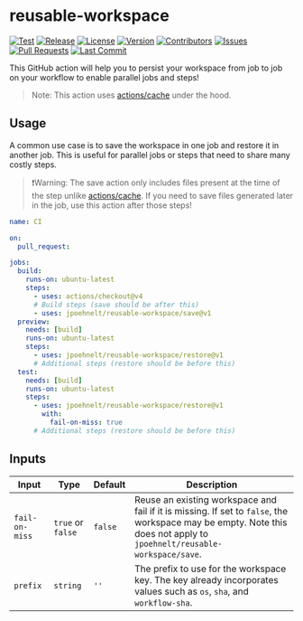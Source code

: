 # reusable-workspace

[![Test](https://github.com/jpoehnelt/reusable-workspace/actions/workflows/test.yml/badge.svg)](https://github.com/jpoehnelt/reusable-workspace/actions/workflows/test.yml)
[![Release](https://github.com/jpoehnelt/reusable-workspace/actions/workflows/release.yml/badge.svg)](https://github.com/jpoehnelt/reusable-workspace/actions/workflows/release.yml)
[![License](https://img.shields.io/github/license/jpoehnelt/reusable-workspace)](https://github.com/jpoehnelt/reusable-workspace/blob/main/LICENSE)
[![Version](https://img.shields.io/github/v/release/jpoehnelt/reusable-workspace)](https://github.com/jpoehnelt/reusable-workspace/releases)
[![Contributors](https://img.shields.io/github/contributors/jpoehnelt/reusable-workspace)](https://github.com/jpoehnelt/reusable-workspace/graphs/contributors)
[![Issues](https://img.shields.io/github/issues/jpoehnelt/reusable-workspace)](https://github.com/jpoehnelt/reusable-workspace/issues)
[![Pull Requests](https://img.shields.io/github/issues-pr/jpoehnelt/reusable-workspace)](https://github.com/jpoehnelt/reusable-workspace/pulls)
[![Last Commit](https://img.shields.io/github/last-commit/jpoehnelt/reusable-workspace)](https://github.com/jpoehnelt/reusable-workspace/commits/main)

This GitHub action will help you to persist your workspace from job to job on your workflow to enable parallel jobs and steps!

> Note: This action uses [actions/cache](https://github.com/actions/cache) under the hood.

## Usage

A common use case is to save the workspace in one job and restore it in another job. This is useful for parallel jobs or steps that need to share many costly steps.

> ❗Warning: The save action only includes files present at the time of the step unlike [actions/cache](https://github.com/actions/cache). If you need to save files generated later in the job, use this action after those steps!

```yml
name: CI

on:
  pull_request:

jobs:
  build:
    runs-on: ubuntu-latest
    steps:
      - uses: actions/checkout@v4
      # Build steps (save should be after this)
      - uses: jpoehnelt/reusable-workspace/save@v1
  preview:
    needs: [build]
    runs-on: ubuntu-latest
    steps:
      - uses: jpoehnelt/reusable-workspace/restore@v1
      # Additional steps (restore should be before this)
  test:
    needs: [build]
    runs-on: ubuntu-latest
    steps:
      - uses: jpoehnelt/reusable-workspace/restore@v1
        with:
          fail-on-miss: true
      # Additional steps (restore should be before this)
```

## Inputs

| Input          | Type              | Default | Description                                                                                                                                                            |
| -------------- | ----------------- | ------- | ---------------------------------------------------------------------------------------------------------------------------------------------------------------------- |
| `fail-on-miss` | `true` or `false` | `false` | Reuse an existing workspace and fail if it is missing. If set to `false`, the workspace may be empty. Note this does not apply to `jpoehnelt/reusable-workspace/save`. |
| `prefix`       | `string`          | `''`    | The prefix to use for the workspace key. The key already incorporates values such as `os`, `sha`, and `workflow-sha`.                                                  |
